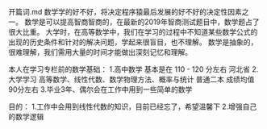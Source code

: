 开篇词.md
数学学的好不好，将决定程序猿最后发展的好不好的决定性因素之一。
数学是可以提高智商智商的，在最新的2019年智商测试题目中，数学题占了很大比重。
大学时，在高等数学中，我们在学习的过程中不知道某些数学公式的出现的历史条件和针对的解决问题，学起来很盲目，也不理解。
数学是抽象的，很难理解，我们需用大量的时间才能做出深刻记忆和理解。


本人在学习专栏前的数学基础：
1.高中数学 基本是在 110 - 120 分左右 河北省
2.大学学习 高等数学、线性代数、数学物理方法、概率与统计  普通二本 成绩均值 90分左右
3.毕业3年、偶尔会在工作中用到一些简单的数学


目的：
1.工作中会用到线性代数的知识，目前已经忘了，希望温馨下
2.增强自己的数学逻辑